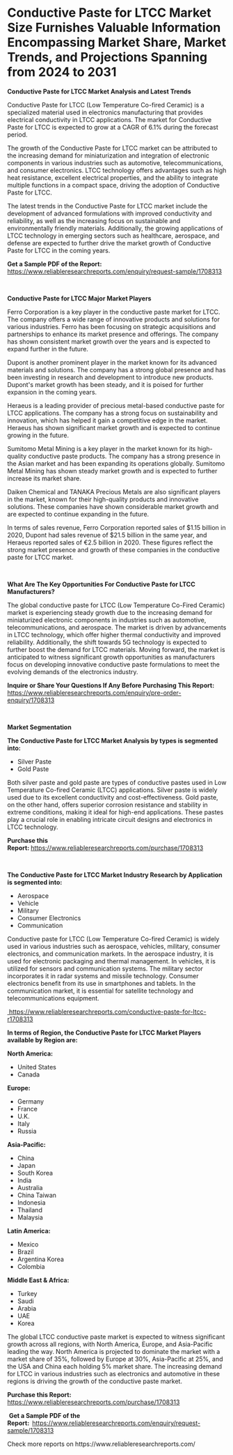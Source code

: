 <p><h1>Conductive Paste for LTCC Market Size Furnishes Valuable Information Encompassing Market Share, Market Trends, and Projections Spanning from 2024 to 2031</h1></p><p><strong>Conductive Paste for LTCC Market Analysis and Latest Trends</strong></p>
<p><p>Conductive Paste for LTCC (Low Temperature Co-fired Ceramic) is a specialized material used in electronics manufacturing that provides electrical conductivity in LTCC applications. The market for Conductive Paste for LTCC is expected to grow at a CAGR of 6.1% during the forecast period. </p><p>The growth of the Conductive Paste for LTCC market can be attributed to the increasing demand for miniaturization and integration of electronic components in various industries such as automotive, telecommunications, and consumer electronics. LTCC technology offers advantages such as high heat resistance, excellent electrical properties, and the ability to integrate multiple functions in a compact space, driving the adoption of Conductive Paste for LTCC.</p><p>The latest trends in the Conductive Paste for LTCC market include the development of advanced formulations with improved conductivity and reliability, as well as the increasing focus on sustainable and environmentally friendly materials. Additionally, the growing applications of LTCC technology in emerging sectors such as healthcare, aerospace, and defense are expected to further drive the market growth of Conductive Paste for LTCC in the coming years.</p></p>
<p><strong>Get a Sample PDF of the Report:&nbsp;</strong> <a href="https://www.reliableresearchreports.com/enquiry/request-sample/1708313">https://www.reliableresearchreports.com/enquiry/request-sample/1708313</a></p>
<p>&nbsp;</p>
<p><strong>Conductive Paste for LTCC Major Market Players</strong></p>
<p><p>Ferro Corporation is a key player in the conductive paste market for LTCC. The company offers a wide range of innovative products and solutions for various industries. Ferro has been focusing on strategic acquisitions and partnerships to enhance its market presence and offerings. The company has shown consistent market growth over the years and is expected to expand further in the future.</p><p>Dupont is another prominent player in the market known for its advanced materials and solutions. The company has a strong global presence and has been investing in research and development to introduce new products. Dupont's market growth has been steady, and it is poised for further expansion in the coming years.</p><p>Heraeus is a leading provider of precious metal-based conductive paste for LTCC applications. The company has a strong focus on sustainability and innovation, which has helped it gain a competitive edge in the market. Heraeus has shown significant market growth and is expected to continue growing in the future.</p><p>Sumitomo Metal Mining is a key player in the market known for its high-quality conductive paste products. The company has a strong presence in the Asian market and has been expanding its operations globally. Sumitomo Metal Mining has shown steady market growth and is expected to further increase its market share.</p><p>Daiken Chemical and TANAKA Precious Metals are also significant players in the market, known for their high-quality products and innovative solutions. These companies have shown considerable market growth and are expected to continue expanding in the future. </p><p>In terms of sales revenue, Ferro Corporation reported sales of $1.15 billion in 2020, Dupont had sales revenue of $21.5 billion in the same year, and Heraeus reported sales of €2.5 billion in 2020. These figures reflect the strong market presence and growth of these companies in the conductive paste for LTCC market.</p></p>
<p>&nbsp;</p>
<p><strong>What Are The Key Opportunities For Conductive Paste for LTCC Manufacturers?</strong></p>
<p><p>The global conductive paste for LTCC (Low Temperature Co-Fired Ceramic) market is experiencing steady growth due to the increasing demand for miniaturized electronic components in industries such as automotive, telecommunications, and aerospace. The market is driven by advancements in LTCC technology, which offer higher thermal conductivity and improved reliability. Additionally, the shift towards 5G technology is expected to further boost the demand for LTCC materials. Moving forward, the market is anticipated to witness significant growth opportunities as manufacturers focus on developing innovative conductive paste formulations to meet the evolving demands of the electronics industry.</p></p>
<p><strong>Inquire or Share Your Questions If Any Before Purchasing This Report:</strong> <a href="https://www.reliableresearchreports.com/enquiry/pre-order-enquiry/1708313">https://www.reliableresearchreports.com/enquiry/pre-order-enquiry/1708313</a></p>
<p>&nbsp;</p>
<p><strong>Market Segmentation</strong></p>
<p><strong>The Conductive Paste for LTCC Market Analysis by types is segmented into:</strong></p>
<p><ul><li>Silver Paste</li><li>Gold Paste</li></ul></p>
<p><p>Both silver paste and gold paste are types of conductive pastes used in Low Temperature Co-fired Ceramic (LTCC) applications. Silver paste is widely used due to its excellent conductivity and cost-effectiveness. Gold paste, on the other hand, offers superior corrosion resistance and stability in extreme conditions, making it ideal for high-end applications. These pastes play a crucial role in enabling intricate circuit designs and electronics in LTCC technology.</p></p>
<p><strong>Purchase this Report:&nbsp;</strong><a href="https://www.reliableresearchreports.com/purchase/1708313">https://www.reliableresearchreports.com/purchase/1708313</a></p>
<p>&nbsp;</p>
<p><strong>The Conductive Paste for LTCC Market Industry Research by Application is segmented into:</strong></p>
<p><ul><li>Aerospace</li><li>Vehicle</li><li>Military</li><li>Consumer Electronics</li><li>Communication</li></ul></p>
<p><p>Conductive paste for LTCC (Low Temperature Co-fired Ceramic) is widely used in various industries such as aerospace, vehicles, military, consumer electronics, and communication markets. In the aerospace industry, it is used for electronic packaging and thermal management. In vehicles, it is utilized for sensors and communication systems. The military sector incorporates it in radar systems and missile technology. Consumer electronics benefit from its use in smartphones and tablets. In the communication market, it is essential for satellite technology and telecommunications equipment.</p></p>
<p><a href="https://www.reliableresearchreports.com/conductive-paste-for-ltcc-r1708313">&nbsp;https://www.reliableresearchreports.com/conductive-paste-for-ltcc-r1708313</a></p>
<p><strong>In terms of Region, the Conductive Paste for LTCC Market Players available by Region are:</strong></p>
<p>
    <p> <strong> North America: </strong>
        <ul>
            <li>United States</li>
            <li>Canada</li>
        </ul>
        </p> 
    <p> <strong> Europe: </strong>
        <ul>
            <li>Germany</li>
            <li>France</li>
            <li>U.K.</li>
            <li>Italy</li>
            <li>Russia</li>
        </ul>
        </p> 
    <p> <strong> Asia-Pacific: </strong>
        <ul>
            <li>China</li>
            <li>Japan</li>
            <li>South Korea</li>
            <li>India</li>
            <li>Australia</li>
            <li>China Taiwan</li>
            <li>Indonesia</li>
            <li>Thailand</li>
            <li>Malaysia</li>
        </ul>
        </p> 
    <p> <strong> Latin America: </strong>
        <ul>
            <li>Mexico</li>
            <li>Brazil</li>
            <li>Argentina Korea</li>
            <li>Colombia</li>
        </ul>
        </p> 
    <p> <strong> Middle East & Africa: </strong>
        <ul>
            <li>Turkey</li>
            <li>Saudi</li>
            <li>Arabia</li>
            <li>UAE</li>
            <li>Korea</li>
        </ul>
    </p>
    </p>
<p><p>The global LTCC conductive paste market is expected to witness significant growth across all regions, with North America, Europe, and Asia-Pacific leading the way. North America is projected to dominate the market with a market share of 35%, followed by Europe at 30%, Asia-Pacific at 25%, and the USA and China each holding 5% market share. The increasing demand for LTCC in various industries such as electronics and automotive in these regions is driving the growth of the conductive paste market.</p></p>
<p><strong>Purchase this Report: </strong><a href="https://www.reliableresearchreports.com/purchase/1708313">https://www.reliableresearchreports.com/purchase/1708313</a></p>
<p>&nbsp;<strong>Get a Sample PDF of the Report:&nbsp;&nbsp;</strong><a href="https://www.reliableresearchreports.com/enquiry/request-sample/1708313">https://www.reliableresearchreports.com/enquiry/request-sample/1708313</a></p>
<p><strong></strong></p>
<p>Check more reports on https://www.reliableresearchreports.com/</p>